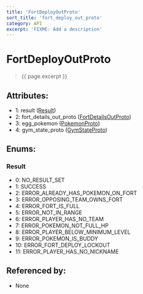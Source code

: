 ```yaml
---
title: 'FortDeployOutProto'
sort_title: 'fort_deploy_out_proto'
category: API
excerpt: 'FIXME: Add a description'
---
```


[comment]: <> (THIS PART IS GENERATED - AKA DON'T EDIT THIS PART MANUALLY)

# FortDeployOutProto

> {{ page.excerpt }}

## Attributes:

- 1: result ([Result](#result))
- 2: fort_details_out_proto ([FortDetailsOutProto](../FortDetailsOutProto/))
- 3: egg_pokemon ([PokemonProto](../PokemonProto/))
- 4: gym_state_proto ([GymStateProto](../GymStateProto/))

## Enums:

### Result
- 0: NO_RESULT_SET
- 1: SUCCESS
- 2: ERROR_ALREADY_HAS_POKEMON_ON_FORT
- 3: ERROR_OPPOSING_TEAM_OWNS_FORT
- 4: ERROR_FORT_IS_FULL
- 5: ERROR_NOT_IN_RANGE
- 6: ERROR_PLAYER_HAS_NO_TEAM
- 7: ERROR_POKEMON_NOT_FULL_HP
- 8: ERROR_PLAYER_BELOW_MINIMUM_LEVEL
- 9: ERROR_POKEMON_IS_BUDDY
- 10: ERROR_FORT_DEPLOY_LOCKOUT
- 11: ERROR_PLAYER_HAS_NO_NICKNAME

## Referenced by:

- None

[comment]: <> (YOU CAN EDIT AFTER THIS)
